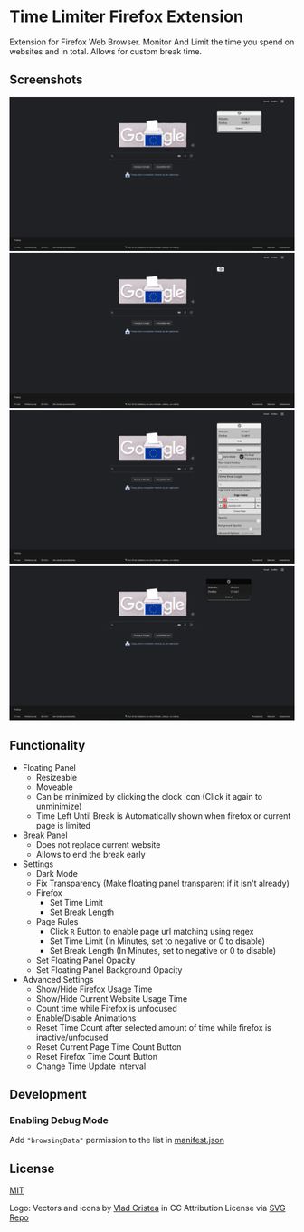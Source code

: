 # Time Limiter Firefox Extension

Extension for Firefox Web Browser. Monitor And Limit the time you spend on websites and in total. Allows for custom break time.

## Screenshots

<img alt="Default Screnshot" src="/Screenshots/Default.png">
<img alt="Minimized Screnshot" src="https://github.com/LimitLost/FirefoxTimeLimiter/blob/f11eaec33ee9a3720259882c40b7074bf5960692/Screenshots/Minimized.png">
<img alt="Extended Screnshot" src="https://github.com/LimitLost/FirefoxTimeLimiter/blob/f11eaec33ee9a3720259882c40b7074bf5960692/Screenshots/Extended.png">
<img alt="Dark Mode Screnshot" src="https://github.com/LimitLost/FirefoxTimeLimiter/blob/f11eaec33ee9a3720259882c40b7074bf5960692/Screenshots/Dark%20Mode.png">

## Functionality

- Floating Panel
  - Resizeable
  - Moveable
  - Can be minimized by clicking the clock icon (Click it again to unminimize)
  - Time Left Until Break is Automatically shown when firefox or current page is limited
- Break Panel
  - Does not replace current website
  - Allows to end the break early
- Settings
  - Dark Mode
  - Fix Transparency (Make floating panel transparent if it isn't already)
  - Firefox
    - Set Time Limit
    - Set Break Length
  - Page Rules
    - Click `R` Button to enable page url matching using regex
    - Set Time Limit (In Minutes, set to negative or 0 to disable)
    - Set Break Length (In Minutes, set to negative or 0 to disable)
  - Set Floating Panel Opacity
  - Set Floating Panel Background Opacity
- Advanced Settings
  - Show/Hide Firefox Usage Time
  - Show/Hide Current Website Usage Time
  - Count time while Firefox is unfocused
  - Enable/Disable Animations
  - Reset Time Count after selected amount of time while firefox is inactive/unfocused
  - Reset Current Page Time Count Button
  - Reset Firefox Time Count Button
  - Change Time Update Interval

## Development

### Enabling Debug Mode

Add `"browsingData"` permission to the list in [manifest.json](/src/manifest.json)

## License

[MIT](/LICENSE)

Logo: Vectors and icons by [Vlad Cristea](https://www.figma.com/@thevladc?ref=svgrepo.com) in CC Attribution License via [SVG Repo](https://www.svgrepo.com/)
